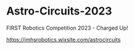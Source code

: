 # Astro-Circuits-2023

FIRST Robotics Competition 2023 - Charged Up!

https://jmhsrobotics.wixsite.com/astrocircuits
